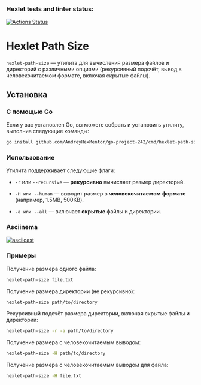 ### Hexlet tests and linter status:
[![Actions Status](https://github.com/AndreyHexMentor/go-project-242/actions/workflows/hexlet-check.yml/badge.svg)](https://github.com/AndreyHexMentor/go-project-242/actions)

# Hexlet Path Size

`hexlet-path-size` — утилита для вычисления размера файлов и директорий с различными опциями (рекурсивный подсчёт, вывод в человекочитаемом формате, включая скрытые файлы).

## Установка

### С помощью Go

Если у вас установлен Go, вы можете собрать и установить утилиту, выполнив следующие команды:

```bash
go install github.com/AndreyHexMentor/go-project-242/cmd/hexlet-path-size@latest
```

### Использование

Утилита поддерживает следующие флаги:

- `-r` или `--recursive` — **рекурсивно** вычисляет размер директорий.

- `-H или --human` — выводит размер в **человекочитаемом** **формате** (например, 1.5MB, 500KB).

- `-a или --all` — включает **скрытые** файлы и директории.

### Asciinema

[![asciicast](https://asciinema.org/a/EMMBO9kuVWT9xX2buV49d7fVu.svg)](https://asciinema.org/a/EMMBO9kuVWT9xX2buV49d7fVu)

### Примеры

Получение размера одного файла:

```bash
hexlet-path-size file.txt
```

Получение размера директории (не рекурсивно):

```bash
hexlet-path-size path/to/directory
```

Рекурсивный подсчёт размера директории, включая скрытые файлы и директории:

```bash
hexlet-path-size -r -a path/to/directory
```

Получение размера с человекочитаемым выводом:

```bash
hexlet-path-size -H path/to/directory
```

Получение размера с человекочитаемым выводом для файла:

```bash
hexlet-path-size -H file.txt
```